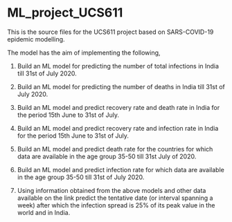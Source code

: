 # ML_project_UCS611

This is the source files for the UCS611 project based on SARS-COVID-19 epidemic modelling.


The model has the aim of implementing the following,

1. Build an ML model for predicting the number of total infections in India till 31st of July 2020.

2. Build an ML model for predicting the number of deaths in India till 31st of July 2020.

3. Build an ML model and predict recovery rate and death rate in India for the period 15th June to 31st of July.

4.  Build an ML model and predict recovery rate and infection rate in India for the period 15th June to 31st of July.

5. Build an ML model and predict death rate for the countries for which data are available  in the age group 35-50 till 31st July of 2020.

6. Build an ML model and predict infection rate for which data are available in the age group 35-50 till 31st of July 2020.

7. Using information obtained from the above models and other data available on the link predict the tentative date (or interval spanning a week) after which the infection spread is 25% of its peak value in the world and in India.
